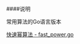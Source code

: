 ####说明

常用算法的Go语言版本

[快速幂算法 - fast_power.go](https://github.com/hwsdien/go_algorithm/blob/master/src/go_algorithm.go)
